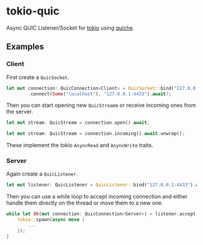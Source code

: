 # tokio-quic

Async QUIC Listener/Socket for [tokio](https://tokio.rs/) using [quiche](https://github.com/cloudflare/quiche).

## Examples

### Client

First create a `QuicSocket`.
```rs
let mut connection: QuicConnection<Client> = QuicSocket::bind("127.0.0.1:0").await?
        .connect(Some("localhost"), "127.0.0.1:4433").await?;
```
Then you can start opening new `QuicStream`s or receive incoming ones from the server.
```rs
let mut stream: QuicStream = connection.open().await;
```
```rs
let mut stream: QuicStream = connection.incoming().await.unwrap();
```
These implement the tokio `AsyncRead` and `AsyncWrite` traits.

### Server

Again create a `QuicListener`.

```rs
let mut listener: QuicListener = QuicListener::bind("127.0.0.1:4433").await?;
```
Then you can use a while loop to accept incoming connection and either handle them directly on the thread or move them to a new one.
```rs
while let Ok(mut connection: QuicConnection<Server>) = listener.accept().await {
    tokio::spawn(async move {
        ...
    });
}
```